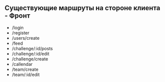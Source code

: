 ## Существующие маршруты на стороне клиента - Фронт
- /login
- /register
- /users/create
- /feed
- /challenge/:id/posts
- /challenge/:id/edit
- /challenge/create
- /callendar
- /team/create
- /team/:id/edit

